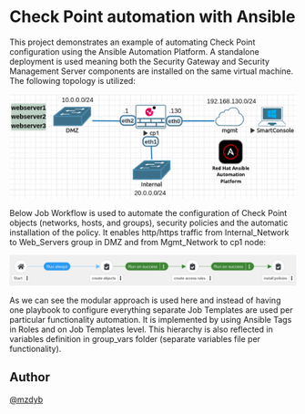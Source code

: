 # Check Point automation with Ansible

This project demonstrates an example of automating Check Point configuration using the Ansible Automation Platform. A standalone deployment is used meaning both the Security Gateway and Security Management Server components are installed on the same virtual machine. The following topology is utilized:

![Check Point lab](files/checkpoint_lab.png)


Below Job Workflow is used to automate the configuration of Check Point objects (networks, hosts, and groups), security policies and the automatic installation of the policy. It enables http/https traffic from Internal_Network to Web_Servers group in DMZ and from Mgmt_Network to cp1 node:

![Job Workflow](files/checkpoint_workflow_template.png)

As we can see the modular approach is used here and instead of having one playbook to configure everything separate Job Templates are used per particular functionality automation. It is implemented by using Ansible Tags in Roles and on Job Templates level. This hierarchy is also reflected in variables definition in group_vars folder (separate variables file per functionality).  
  
## Author

[@mzdyb](https://www.linkedin.com/in/michal-zdyb-9aa4046/)
